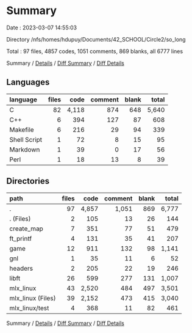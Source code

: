 # Summary

Date : 2023-03-07 14:55:03

Directory /nfs/homes/hdupuy/Documents/42_SCHOOL/Circle2/so_long

Total : 97 files,  4857 codes, 1051 comments, 869 blanks, all 6777 lines

Summary / [Details](details.md) / [Diff Summary](diff.md) / [Diff Details](diff-details.md)

## Languages
| language | files | code | comment | blank | total |
| :--- | ---: | ---: | ---: | ---: | ---: |
| C | 82 | 4,118 | 874 | 648 | 5,640 |
| C++ | 6 | 394 | 127 | 87 | 608 |
| Makefile | 6 | 216 | 29 | 94 | 339 |
| Shell Script | 1 | 72 | 8 | 15 | 95 |
| Markdown | 1 | 39 | 0 | 17 | 56 |
| Perl | 1 | 18 | 13 | 8 | 39 |

## Directories
| path | files | code | comment | blank | total |
| :--- | ---: | ---: | ---: | ---: | ---: |
| . | 97 | 4,857 | 1,051 | 869 | 6,777 |
| . (Files) | 2 | 105 | 13 | 26 | 144 |
| create_map | 7 | 351 | 77 | 51 | 479 |
| ft_printf | 4 | 131 | 35 | 41 | 207 |
| game | 12 | 911 | 132 | 98 | 1,141 |
| gnl | 1 | 35 | 11 | 6 | 52 |
| headers | 2 | 205 | 22 | 19 | 246 |
| libft | 26 | 599 | 277 | 131 | 1,007 |
| mlx_linux | 43 | 2,520 | 484 | 497 | 3,501 |
| mlx_linux (Files) | 39 | 2,152 | 473 | 415 | 3,040 |
| mlx_linux/test | 4 | 368 | 11 | 82 | 461 |

Summary / [Details](details.md) / [Diff Summary](diff.md) / [Diff Details](diff-details.md)